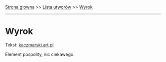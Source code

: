 [Strona głowna](../index.md) >> [Lista utworów](../list.md) >> [Wyrok](656.md)

---

# Wyrok

Tekst: [kaczmarski.art.pl](https://www.kaczmarski.art.pl/tworczosc/wiersze/wyrok/)

Element pospolity, nic ciekawego.
